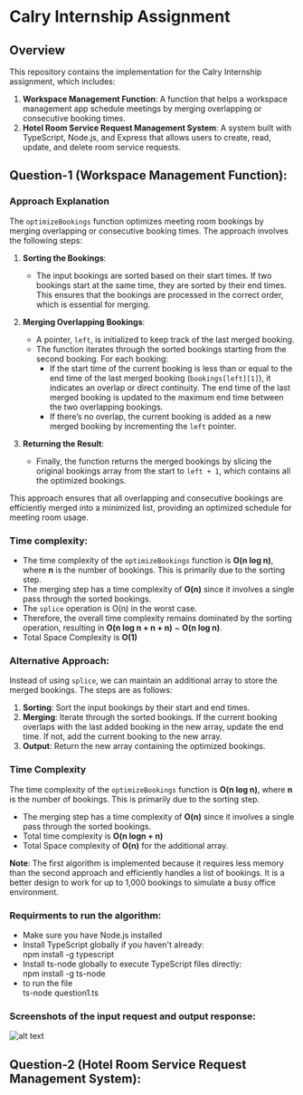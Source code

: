 # Calry Internship Assignment

## Overview

This repository contains the implementation for the Calry Internship assignment, which includes:

1. **Workspace Management Function**: A function that helps a workspace management app schedule meetings by merging overlapping or consecutive booking times.
2. **Hotel Room Service Request Management System**: A system built with TypeScript, Node.js, and Express that allows users to create, read, update, and delete room service requests.


## Question-1 (Workspace Management Function): 

### Approach Explanation

The `optimizeBookings` function optimizes meeting room bookings by merging overlapping or consecutive booking times. The approach involves the following steps:

1. **Sorting the Bookings**:
   - The input bookings are sorted based on their start times. If two bookings start at the same time, they are sorted by their end times. This ensures that the bookings are processed in the correct order, which is essential for merging.

2. **Merging Overlapping Bookings**:
   - A pointer, `left`, is initialized to keep track of the last merged booking.
   - The function iterates through the sorted bookings starting from the second booking. For each booking:
     - If the start time of the current booking is less than or equal to the end time of the last merged booking (`bookings[left][1]`), it indicates an overlap or direct continuity. The end time of the last merged booking is updated to the maximum end time between the two overlapping bookings.
     - If there’s no overlap, the current booking is added as a new merged booking by incrementing the `left` pointer.

3. **Returning the Result**:
   - Finally, the function returns the merged bookings by slicing the original bookings array from the start to `left + 1`, which contains all the optimized bookings.

This approach ensures that all overlapping and consecutive bookings are efficiently merged into a minimized list, providing an optimized schedule for meeting room usage.

### Time complexity:
- The time complexity of the `optimizeBookings` function is **O(n log n)**, where **n** is the number of bookings. This is primarily due to the sorting step.
- The merging step has a time complexity of **O(n)** since it involves a single pass through the sorted bookings.
- The `splice` operation is O(n) in the worst case.
- Therefore, the overall time complexity remains dominated by the sorting operation, resulting in **O(n log n + n + n)** ~ **O(n log n)**.
- Total Space Complexity is **O(1)**


### Alternative Approach:
Instead of using `splice`, we can maintain an additional array to store the merged bookings. The steps are as follows:

1. **Sorting**: Sort the input bookings by their start and end times.
2. **Merging**: Iterate through the sorted bookings. If the current booking overlaps with the last added booking in the new array, update the end time. If not, add the current booking to the new array.
3. **Output**: Return the new array containing the optimized bookings.

### Time Complexity

The time complexity of the `optimizeBookings` function is **O(n log n)**, where **n** is the number of bookings. This is primarily due to the sorting step.
- The merging step has a time complexity of **O(n)** since it involves a single pass through the sorted bookings.
- Total time complexity is **O(n logn + n)**
- Total Space complexity of **O(n)** for the additional array.


**Note**: The first algorithm is implemented because it requires less memory than the second approach and efficiently handles a list of bookings. It is a better design to work for up to 1,000 bookings to simulate a busy office environment.

### Requirments to run the algorithm:
- Make sure you have Node.js installed
- Install TypeScript globally if you haven't already: \
    npm install -g typescript
- Install ts-node globally to execute TypeScript files directly:\
npm install -g ts-node 
- to run the file \
ts-node question1.ts

### Screenshots of the input request and output response:

![alt text](image.png)


## Question-2 (Hotel Room Service Request Management System): 
